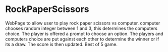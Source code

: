 # RockPaperScissors

WebPage to allow user to play rock paper scissors vs computer.
computer chooses random integer between 1 and 3, this determines the computers choice.
The player is offered a prompt to choose an option.
The players and computers choice are put against each other to determine the winner or if its a draw.
The score is then updated.
Best of 5 game.